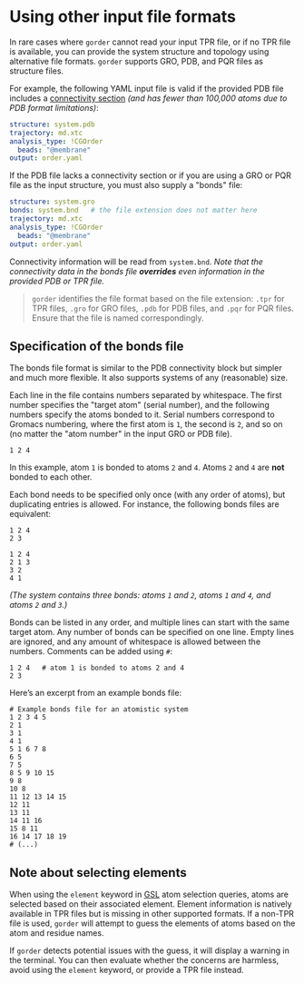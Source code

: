 # Using other input file formats

In rare cases where `gorder` cannot read your input TPR file, or if no TPR file is available, you can provide the system structure and topology using alternative file formats. `gorder` supports GRO, PDB, and PQR files as structure files.

For example, the following YAML input file is valid if the provided PDB file includes a [connectivity section](https://www.wwpdb.org/documentation/file-format-content/format33/sect10.html) *(and has fewer than 100,000 atoms due to PDB format limitations)*:

```yaml
structure: system.pdb
trajectory: md.xtc
analysis_type: !CGOrder
  beads: "@membrane"
output: order.yaml
```

If the PDB file lacks a connectivity section or if you are using a GRO or PQR file as the input structure, you must also supply a "bonds" file:

```yaml
structure: system.gro
bonds: system.bnd   # the file extension does not matter here
trajectory: md.xtc
analysis_type: !CGOrder
  beads: "@membrane"
output: order.yaml
```

Connectivity information will be read from `system.bnd`. *Note that the connectivity data in the bonds file **overrides** even information in the provided PDB or TPR file.*

> `gorder` identifies the file format based on the file extension: `.tpr` for TPR files, `.gro` for GRO files, `.pdb` for PDB files, and `.pqr` for PQR files. Ensure that the file is named correspondingly.

## Specification of the bonds file

The bonds file format is similar to the PDB connectivity block but simpler and much more flexible. It also supports systems of any (reasonable) size.

Each line in the file contains numbers separated by whitespace. The first number specifies the "target atom" (serial number), and the following numbers specify the atoms bonded to it. Serial numbers correspond to Gromacs numbering, where the first atom is `1`, the second is `2`, and so on (no matter the "atom number" in the input GRO or PDB file).

```bnd
1 2 4
```

In this example, atom `1` is bonded to atoms `2` and `4`. Atoms `2` and `4` are **not** bonded to each other.

Each bond needs to be specified only once (with any order of atoms), but duplicating entries is allowed. For instance, the following bonds files are equivalent:

```bnd
1 2 4
2 3
```

```bnd
1 2 4
2 1 3
3 2
4 1
```

*(The system contains three bonds: atoms `1` and `2`, atoms `1` and `4`, and atoms `2` and `3`.)*

Bonds can be listed in any order, and multiple lines can start with the same target atom. Any number of bonds can be specified on one line. Empty lines are ignored, and any amount of whitespace is allowed between the numbers. Comments can be added using `#`:

```bnd
1 2 4   # atom 1 is bonded to atoms 2 and 4
2 3
```

Here’s an excerpt from an example bonds file:

```bnd
# Example bonds file for an atomistic system
1 2 3 4 5
2 1
3 1
4 1
5 1 6 7 8
6 5
7 5
8 5 9 10 15
9 8
10 8
11 12 13 14 15
12 11
13 11
14 11 16
15 8 11
16 14 17 18 19
# (...)
```

## Note about selecting elements

When using the `element` keyword in [GSL](https://ladme.github.io/gsl-guide/) atom selection queries, atoms are selected based on their associated element. Element information is natively available in TPR files but is missing in other supported formats. If a non-TPR file is used, `gorder` will attempt to guess the elements of atoms based on the atom and residue names.

If `gorder` detects potential issues with the guess, it will display a warning in the terminal. You can then evaluate whether the concerns are harmless, avoid using the `element` keyword, or provide a TPR file instead.